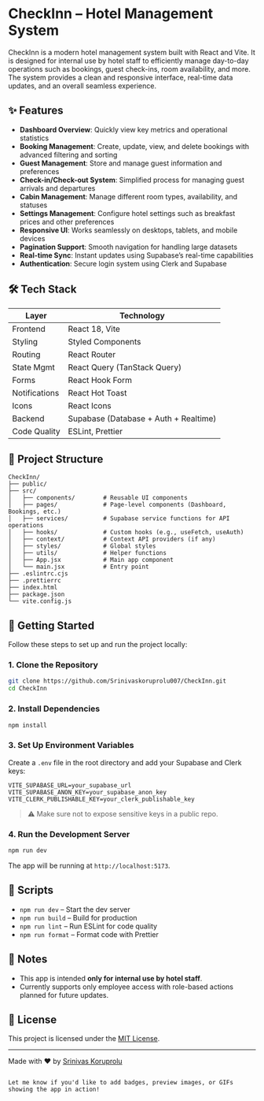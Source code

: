 
# CheckInn – Hotel Management System

CheckInn is a modern hotel management system built with React and Vite. It is designed for internal use by hotel staff to efficiently manage day-to-day operations such as bookings, guest check-ins, room availability, and more. The system provides a clean and responsive interface, real-time data updates, and an overall seamless experience.

## ✨ Features

- **Dashboard Overview**: Quickly view key metrics and operational statistics  
- **Booking Management**: Create, update, view, and delete bookings with advanced filtering and sorting  
- **Guest Management**: Store and manage guest information and preferences  
- **Check-in/Check-out System**: Simplified process for managing guest arrivals and departures  
- **Cabin Management**: Manage different room types, availability, and statuses  
- **Settings Management**: Configure hotel settings such as breakfast prices and other preferences  
- **Responsive UI**: Works seamlessly on desktops, tablets, and mobile devices  
- **Pagination Support**: Smooth navigation for handling large datasets  
- **Real-time Sync**: Instant updates using Supabase’s real-time capabilities  
- **Authentication**: Secure login system using Clerk and Supabase  

## 🛠️ Tech Stack

| Layer        | Technology                              |
|--------------|------------------------------------------|
| Frontend     | React 18, Vite                           |
| Styling      | Styled Components                        |
| Routing      | React Router                             |
| State Mgmt   | React Query (TanStack Query)             |
| Forms        | React Hook Form                          |
| Notifications| React Hot Toast                          |
| Icons        | React Icons                              |
| Backend      | Supabase (Database + Auth + Realtime)    |
| Code Quality | ESLint, Prettier                         |

## 📁 Project Structure

```
CheckInn/
├── public/
├── src/
│   ├── components/        # Reusable UI components
│   ├── pages/             # Page-level components (Dashboard, Bookings, etc.)
│   ├── services/          # Supabase service functions for API operations
│   ├── hooks/             # Custom hooks (e.g., useFetch, useAuth)
│   ├── context/           # Context API providers (if any)
│   ├── styles/            # Global styles
│   ├── utils/             # Helper functions
│   ├── App.jsx            # Main app component
│   └── main.jsx           # Entry point
├── .eslintrc.cjs
├── .prettierrc
├── index.html
├── package.json
└── vite.config.js
```

## 🚀 Getting Started

Follow these steps to set up and run the project locally:

### 1. Clone the Repository

```bash
git clone https://github.com/Srinivaskoruprolu007/CheckInn.git
cd CheckInn
```

### 2. Install Dependencies

```bash
npm install
```

### 3. Set Up Environment Variables

Create a `.env` file in the root directory and add your Supabase and Clerk keys:

```env
VITE_SUPABASE_URL=your_supabase_url
VITE_SUPABASE_ANON_KEY=your_supabase_anon_key
VITE_CLERK_PUBLISHABLE_KEY=your_clerk_publishable_key
```

> ⚠️ Make sure not to expose sensitive keys in a public repo.

### 4. Run the Development Server

```bash
npm run dev
```

The app will be running at `http://localhost:5173`.

## 🧪 Scripts

- `npm run dev` – Start the dev server  
- `npm run build` – Build for production  
- `npm run lint` – Run ESLint for code quality  
- `npm run format` – Format code with Prettier  

## 📌 Notes

- This app is intended **only for internal use by hotel staff**.  
- Currently supports only employee access with role-based actions planned for future updates.

## 📄 License

This project is licensed under the [MIT License](LICENSE).

---

Made with ❤️ by [Srinivas Koruprolu](https://github.com/Srinivaskoruprolu007)
```

Let me know if you'd like to add badges, preview images, or GIFs showing the app in action!

